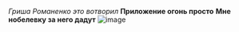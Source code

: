 _Гриша Романенко это вотворил_
**Приложение огонь просто**
**Мне нобелевку за него дадут**
![image](https://github.com/Retnug228/Lab1/assets/140345168/ed2e364f-b86f-4b56-b1a0-d66f4cd617e4)

